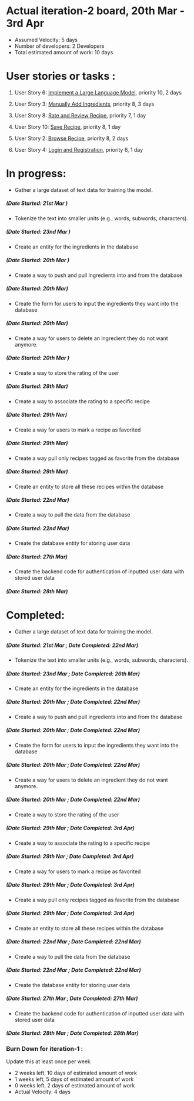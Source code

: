 # Actual iteration-2 board, 20th Mar - 3rd Apr
* Assumed Velocity: 5 days
* Number of developers: 2 Developers 
* Total estimated amount of work: 10 days

# User stories or tasks :
1. User Story 6: [Implement a Large Language Model](user_stories/user_story_06), priority 10, 2 days 

2. User Story 3: [Manually Add Ingredients](user_stories/user_story_03), priority 8, 3 days

3. User Story 8: [Rate and Review Recipe](user_stories/user_story_08), priority 7, 1 day

4. User Story 10: [Save Recipe](user_stories/user_story_10), priority 8, 1 day 

5. User Story 2: [Browse Recipe](user_stories/user_story_02), priority 8, 2 days 

6. User Story 4: [Login and Registration](user_stories/user_story_04), priority 6, 1 day 

# In progress:
* Gather a large dataset of text data for training the model.
##### (Date Started: 21st Mar )
* Tokenize the text into smaller units (e.g., words, subwords, characters).
##### (Date Started: 23nd Mar )

* Create an entity for the ingredients in the database
##### (Date Started: 20th Mar )
* Create a way to push and pull ingredients into and from the database
##### (Date Started: 20th Mar)
* Create the form for users to input the ingredients they want into the database
##### (Date Started: 20th Mar)
* Create a way for users to delete an ingredient they do not want anymore.
##### (Date Started: 20th Mar )

* Create a way to store the rating of the user
##### (Date Started: 29th Mar)
* Create a way to associate the rating to a specific recipe
##### (Date Started: 29th Nar)
* Create a way for users to mark a recipe as favorited
##### (Date Started: 29th Mar)
* Create a way pull only recipes tagged as favorite from the database
##### (Date Started: 29th Mar)

* Create an entity to store all these recipes within the database
##### (Date Started: 22nd Mar)
* Create a way to pull the data from the database
##### (Date Started: 22nd Mar)

* Create the database entity for storing user data
##### (Date Started: 27th Mar)
* Create the backend code for authentication of inputted user data with stored user data
##### (Date Started: 28th Mar)



# Completed:
* Gather a large dataset of text data for training the model.
##### (Date Started: 21st Mar ; Date Completed: 22nd Mar) 
* Tokenize the text into smaller units (e.g., words, subwords, characters).
##### (Date Started: 23nd Mar ; Date Completed: 26th Mar) 

* Create an entity for the ingredients in the database
##### (Date Started: 20th Mar ; Date Completed: 22nd Mar) 
* Create a way to push and pull ingredients into and from the database
##### (Date Started: 20th Mar ; Date Completed: 22nd Mar) 
* Create the form for users to input the ingredients they want into the database
##### (Date Started: 20th Mar ; Date Completed: 22nd Mar) 
* Create a way for users to delete an ingredient they do not want anymore.
##### (Date Started: 20th Mar ; Date Completed: 22nd Mar) 

* Create a way to store the rating of the user
##### (Date Started: 29th Mar ; Date Completed: 3rd Apr) 
* Create a way to associate the rating to a specific recipe
##### (Date Started: 29th Nar ; Date Completed: 3rd Apr) 
* Create a way for users to mark a recipe as favorited
##### (Date Started: 29th Mar ; Date Completed: 3rd Apr) 
* Create a way pull only recipes tagged as favorite from the database
##### (Date Started: 29th Mar ; Date Completed: 3rd Apr) 

* Create an entity to store all these recipes within the database
##### (Date Started: 22nd Mar ; Date Completed: 22nd Mar) 
* Create a way to pull the data from the database
##### (Date Started: 22nd Mar ; Date Completed: 22nd Mar) 

* Create the database entity for storing user data
##### (Date Started: 27th Mar ; Date Completed: 27th Mar) 
* Create the backend code for authentication of inputted user data with stored user data
##### (Date Started: 28th Mar ; Date Completed: 28th Mar) 

### Burn Down for iteration-1 :
Update this at least once per week
* 2 weeks left, 10 days of estimated amount of work 
* 1 weeks left, 5 days of estimated amount of work 
* 0 weeks left, 2 days of estimated amount of work 
* Actual Velocity: 4 days